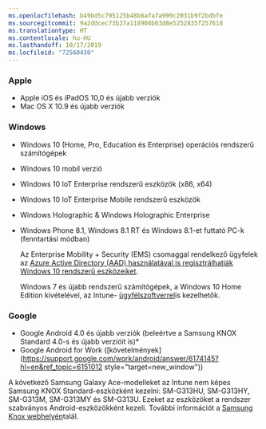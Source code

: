 ```yaml
---
ms.openlocfilehash: b49bd5c795125b48b6afa7a999c2031b9f2bdbfe
ms.sourcegitcommit: 9a2ddcec73b37a118908b63d8e5252835f257618
ms.translationtype: HT
ms.contentlocale: hu-HU
ms.lasthandoff: 10/17/2019
ms.locfileid: "72560430"
---
```

### <a name="apple"></a>Apple
- Apple iOS és iPadOS 10,0 és újabb verziók
- Mac OS X 10.9 és újabb verziók

### <a name="windows"></a>Windows
- Windows 10 (Home, Pro, Education és Enterprise) operációs rendszerű számítógépek
- Windows 10 mobil verzió
- Windows 10 IoT Enterprise rendszerű eszközök (x86, x64)
- Windows 10 IoT Enterprise Mobile rendszerű eszközök
- Windows Holographic &amp; Windows Holographic Enterprise
- Windows Phone 8.1, Windows 8.1 RT és Windows 8.1-et futtató PC-k (fenntartási módban)

  Az Enterprise Mobility + Security (EMS) csomaggal rendelkező ügyfelek az [Azure Active Directory (AAD) használatával is regisztrálhatják Windows 10 rendszerű eszközeiket](/intune/enrollment/windows-enroll#enable-windows-10-automatic-enrollment).

  Windows 7 és újabb rendszerű számítógépek, a Windows 10 Home Edition kivételével, az Intune- [ügyfélszoftverrel](/intune-classic/deploy-use/manage-windows-pcs-with-microsoft-intune)is kezelhetők.

### <a name="google"></a>Google
- Google Android 4.0 és újabb verziók (beleértve a Samsung KNOX Standard 4.0-s és újabb verzióit is)*
- Google Android for Work ([követelmények](https://support.google.com/work/android/answer/6174145?hl=en&ref_topic=6151012 style="target=new_window"))

A következő Samsung Galaxy Ace-modelleket az Intune nem képes Samsung KNOX Standard-eszközként kezelni: SM-G313HU, SM-G313HY, SM-G313M, SM-G313MY és SM-G313U. Ezeket az eszközöket a rendszer szabványos Android-eszközökként kezeli. További információt a [Samsung Knox webhelyén](https://www.samsungknox.com/en)talál.